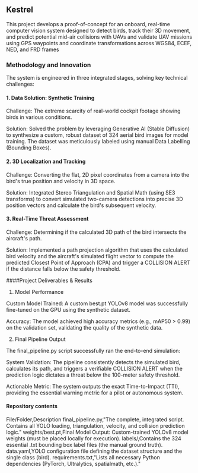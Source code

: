 ##   Kestrel 


This project develops a proof-of-concept for an onboard, real-time computer vision system designed to detect birds, track their 3D movement, and predict potential mid-air collisions with UAVs and validate UAV missions using GPS waypoints and coordinate transformations across WGS84, ECEF, NED, and FRD frames


### Methodology and Innovation


The system is engineered in three integrated stages, solving key technical challenges:

#### 1. Data Solution: Synthetic Training

Challenge: The extreme scarcity of real-world cockpit footage showing birds in various conditions.

Solution: Solved the problem by leveraging Generative AI (Stable Diffusion) to synthesize a custom, robust dataset of 324 aerial bird images for model training. The dataset was meticulously labeled using manual Data Labelling (Bounding Boxes).

#### 2. 3D Localization and Tracking

Challenge: Converting the flat, 2D pixel coordinates from a camera into the bird's true position and velocity in 3D space.

Solution: Integrated Stereo Triangulation and Spatial Math (using SE3 transforms) to convert simulated two-camera detections into precise 3D position vectors and calculate the bird's subsequent velocity.

#### 3. Real-Time Threat Assessment
Challenge: Determining if the calculated 3D path of the bird intersects the aircraft's path.

Solution: Implemented a path projection algorithm that uses the calculated bird velocity and the aircraft's simulated flight vector to compute the predicted Closest Point of Approach (CPA) and trigger a COLLISION ALERT if the distance falls below the safety threshold.


####Project Deliverables & Results

1. Model Performance
   
Custom Model Trained: A custom best.pt YOLOv8 model was successfully fine-tuned on the GPU using the synthetic dataset.

Accuracy: The model achieved high accuracy metrics (e.g., mAP50 > 0.99) on the validation set, validating the quality of the synthetic data.

2. Final Pipeline Output
   
The final_pipeline.py script successfully ran the end-to-end simulation:

System Validation: The pipeline consistently detects the simulated bird, calculates its path, and triggers a verifiable COLLISION ALERT when the prediction logic dictates a threat below the 100-meter safety threshold.

Actionable Metric: The system outputs the exact Time-to-Impact (TTI), providing the essential warning metric for a pilot or autonomous system.


#### Repository contents

File/Folder,Description
final_pipeline.py,"The complete, integrated script. Contains all YOLO loading, triangulation, velocity, and collision prediction logic."
weights/best.pt,Final Model Output: Custom-trained YOLOv8 model weights (must be placed locally for execution).
labels/,Contains the 324 essential .txt bounding box label files (the manual ground truth).
data.yaml,YOLO configuration file defining the dataset structure and the single class (bird).
requirements.txt,"Lists all necessary Python dependencies (PyTorch, Ultralytics, spatialmath, etc.)."
